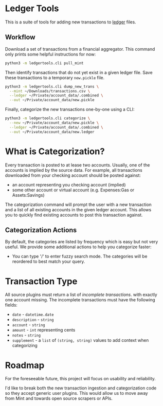 # Ledger Tools

This is a suite of tools for adding new transactions to
[ledger](http://ledger-cli.org/) files.

## Workflow

Download a set of transactions from a financial aggregator.
This command only prints some helpful instructions for now:

```bash
python3 -m ledgertools.cli pull_mint
```

Then identify transactions that do not yet exist in a given ledger file.
Save these transactions to a temporary `new.pickle` file.

```bash
python3 -m ledgertools.cli dump_new_trans \
  --mint ~/Downloads/transactions.csv \
  --ledger ~/Private/account_data/.combined \
  --out ~/Private/account_data/new.pickle
```

Finally, categorize the new transactions one-by-one using a CLI:

```bash
python3 -m ledgertools.cli categorize \
  --new ~/Private/account_data/new.pickle \
  --ledger ~/Private/account_data/.combined \
  --out ~/Private/account_data/new.ledger
```

# What is Categorization?

Every transaction is posted to at lease two accounts.
Usually, one of the accounts is implied by the source data.
For example, all transactions downloaded from your checking account
should be posted against:

* an account representing you checking account (implied)
* some other account or virtual account (e.g. Expenses:Gas or Assets:Savings)

The categorization command will prompt the user with a new transaction
and a list of all existing accounts in the given ledger account.
This allows you to quickly find existing accounts
to post this transaction against.

## Categorization Actions

By default,
the categories are listed by frequency which is easy but not very useful.
We provide some additional actions to help you categorize faster:

* You can type '/' to enter fuzzy search mode.
  The categories will be reordered to best match your query.

# Transaction Type

All source plugins must return a list of *incomplete transactions*.
with exactly one account missing.
The incomplete transactions must have the following fields:

* `date` - `datetime.date`
* `description` - `string`
* `account` - `string`
* `amount` - `int` representing cents
* `notes` - `string`
* `supplement` - a `list` of `(string, string)` values
   to add context when categorizing


# Roadmap

For the foreseeable future, this project will focus on usability and reliability.

I'd like to break both the new transaction ingestion and categorization code
so they accept generic user plugins.
This would allow us to move away from Mint and towards open source scrapers or APIs.

